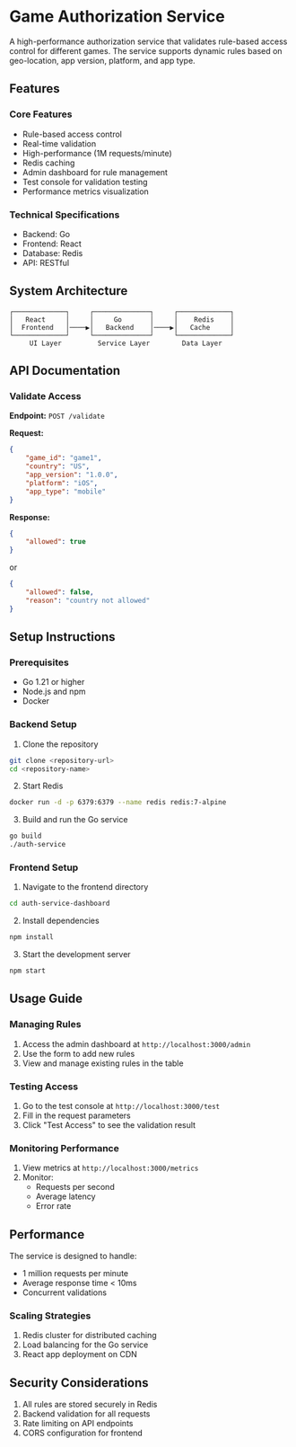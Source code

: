 # Game Authorization Service

A high-performance authorization service that validates rule-based access control for different games. The service supports dynamic rules based on geo-location, app version, platform, and app type.

## Features

### Core Features
- Rule-based access control
- Real-time validation
- High-performance (1M requests/minute)
- Redis caching
- Admin dashboard for rule management
- Test console for validation testing
- Performance metrics visualization

### Technical Specifications
- Backend: Go
- Frontend: React
- Database: Redis
- API: RESTful

## System Architecture

```
┌─────────────┐     ┌──────────────┐     ┌─────────────┐
│   React     │     │     Go       │     │    Redis    │
│  Frontend   │────▶│   Backend    │────▶│   Cache     │
└─────────────┘     └──────────────┘     └─────────────┘
     UI Layer         Service Layer        Data Layer
```

## API Documentation

### Validate Access

**Endpoint:** `POST /validate`

**Request:**
```json
{
    "game_id": "game1",
    "country": "US",
    "app_version": "1.0.0",
    "platform": "iOS",
    "app_type": "mobile"
}
```

**Response:**
```json
{
    "allowed": true
}
```

or

```json
{
    "allowed": false,
    "reason": "country not allowed"
}
```

## Setup Instructions

### Prerequisites
- Go 1.21 or higher
- Node.js and npm
- Docker

### Backend Setup

1. Clone the repository
```bash
git clone <repository-url>
cd <repository-name>
```

2. Start Redis
```bash
docker run -d -p 6379:6379 --name redis redis:7-alpine
```

3. Build and run the Go service
```bash
go build
./auth-service
```

### Frontend Setup

1. Navigate to the frontend directory
```bash
cd auth-service-dashboard
```

2. Install dependencies
```bash
npm install
```

3. Start the development server
```bash
npm start
```

## Usage Guide

### Managing Rules
1. Access the admin dashboard at `http://localhost:3000/admin`
2. Use the form to add new rules
3. View and manage existing rules in the table

### Testing Access
1. Go to the test console at `http://localhost:3000/test`
2. Fill in the request parameters
3. Click "Test Access" to see the validation result

### Monitoring Performance
1. View metrics at `http://localhost:3000/metrics`
2. Monitor:
   - Requests per second
   - Average latency
   - Error rate

## Performance

The service is designed to handle:
- 1 million requests per minute
- Average response time < 10ms
- Concurrent validations

### Scaling Strategies
1. Redis cluster for distributed caching
2. Load balancing for the Go service
3. React app deployment on CDN

## Security Considerations

1. All rules are stored securely in Redis
2. Backend validation for all requests
3. Rate limiting on API endpoints
4. CORS configuration for frontend


